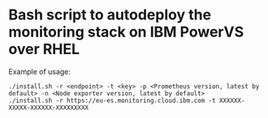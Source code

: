 # Bash script to autodeploy the monitoring stack on IBM PowerVS over RHEL

Example of usage:
```
./install.sh -r <endpoint> -t <key> -p <Prometheus version, latest by default> -n <Node exporter version, latest by default>
./install.sh -r https://eu-es.monitoring.cloud.ibm.com -t XXXXXX-XXXXX-XXXXXX-XXXXXXXXX
```
